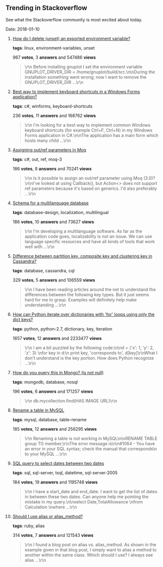 ## Trending in Stackoverflow

See what the Stackoverflow community is most excited about today.

Date: 2018-01-10


1. [How do I delete (unset) an exported environment variable?](https://stackoverflow.com/questions/6877727/how-do-i-delete-unset-an-exported-environment-variable)

    **tags**: linux, environment-variables, unset
            
    967 **votes**, 3 **answers** and 547486 **views**

    > \r\n            Before installing gnuplot I set the environment variable GNUPLOT_DRIVER_DIR = /home/gnuplot/build/src.\n\nDuring the installation something went wrong; now I want to remove the GNUPLOT_DRIVER_DIR ...\r\n        

    
2. [Best way to implement keyboard shortcuts in a Windows Forms application?](https://stackoverflow.com/questions/400113/best-way-to-implement-keyboard-shortcuts-in-a-windows-forms-application)

    **tags**: c#, winforms, keyboard-shortcuts
            
    236 **votes**, 11 **answers** and 168762 **views**

    > \r\n            I'm looking for a best way to implement common Windows keyboard shortcuts (for example Ctrl+F, Ctrl+N) in my Windows Forms application in C#.\n\nThe application has a main form which hosts many child ...\r\n        

    
3. [Assigning out/ref parameters in Moq](https://stackoverflow.com/questions/1068095/assigning-out-ref-parameters-in-moq)

    **tags**: c#, out, ref, moq-3
            
    186 **votes**, 8 **answers** and 70241 **views**

    > \r\n            Is it possible to assign an out/ref parameter using Moq (3.0)?\n\nI've looked at using Callback(), but Action<> does not support ref parameters because it's based on generics. I'd also preferably ...\r\n        

    
4. [Schema for a multilanguage database](https://stackoverflow.com/questions/316780/schema-for-a-multilanguage-database)

    **tags**: database-design, localization, multilingual
            
    186 **votes**, 10 **answers** and 73627 **views**

    > \r\n            I'm developing a multilanguage software. As far as the application code goes, localizability is not an issue. We can use language specific resources and have all kinds of tools that work well with ...\r\n        

    
5. [Difference between partition key, composite key and clustering key in Cassandra?](https://stackoverflow.com/questions/24949676/difference-between-partition-key-composite-key-and-clustering-key-in-cassandra)

    **tags**: database, cassandra, cql
            
    329 **votes**, 5 **answers** and 106559 **views**

    > \r\n            I have been reading articles around the net to understand the differences between the following key types. But it just seems hard for me to grasp. Examples will definitely help  make understanding ...\r\n        

    
6. [How can Python iterate over dictionaries with 'for' loops using only the dict keys?](https://stackoverflow.com/questions/3294889/how-can-python-iterate-over-dictionaries-with-for-loops-using-only-the-dict-ke)

    **tags**: python, python-2.7, dictionary, key, iteration
            
    1657 **votes**, 12 **answers** and 2233477 **views**

    > \r\n            I am a bit puzzled by the following code:\n\nd = {'x': 1, 'y': 2, 'z': 3} \nfor key in d:\n    print key, 'corresponds to', d[key]\r\nWhat I don't understand is the key portion. How does Python recognize ...\r\n        

    
7. [How do you query this in Mongo? (is not null)](https://stackoverflow.com/questions/4057196/how-do-you-query-this-in-mongo-is-not-null)

    **tags**: mongodb, database, nosql
            
    196 **votes**, 6 **answers** and 171257 **views**

    > \r\n            db.mycollection.find(HAS IMAGE URL)\r\n        

    
8. [Rename a table in MySQL](https://stackoverflow.com/questions/12650370/rename-a-table-in-mysql)

    **tags**: mysql, database, table-rename
            
    185 **votes**, 12 **answers** and 256295 **views**

    > \r\n            Renaming a table is not working in MySQL\n\nRENAME TABLE group TO member;\r\nThe error message is\n\n#1064 - You have an error in your SQL syntax; check the manual that corresponds\n        to your MySQL ...\r\n        

    
9. [SQL query to select dates between two dates](https://stackoverflow.com/questions/5125076/sql-query-to-select-dates-between-two-dates)

    **tags**: sql, sql-server, tsql, datetime, sql-server-2005
            
    184 **votes**, 19 **answers** and 1195748 **views**

    > \r\n            I have a start_date and end_date. I want to get the list of dates in between these two dates. Can anyone help me pointing the mistake in my query.\n\nselect Date,TotalAllowance \nfrom Calculation \nwhere ...\r\n        

    
10. [Should I use alias or alias_method?](https://stackoverflow.com/questions/4763121/should-i-use-alias-or-alias-method)

    **tags**: ruby, alias
            
    314 **votes**, 7 **answers** and 121543 **views**

    > \r\n            I found a blog post on alias vs. alias_method. As shown in the example given in that blog post, I simply want to alias a method to another within the same class. Which should I use? I always see alias ...\r\n        

    